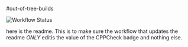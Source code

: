 #out-of-tree-builds

![Workflow Status](https://img.shields.io/badge/CPPCheck-${new_value}-blue)


here is the readme.  This is to make sure the workflow that updates the readme _ONLY_ editis the value of the CPPCheck badge and nothing else.
